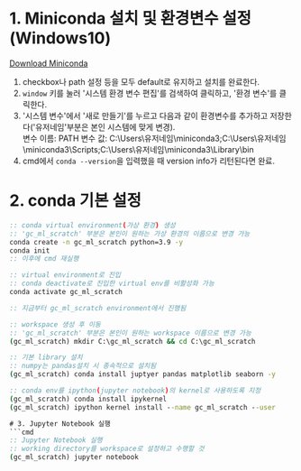 # 1. Miniconda 설치 및 환경변수 설정(Windows10)
[Download Miniconda](https://docs.anaconda.com/miniconda/)  
1. checkbox나 path 설정 등을 모두 default로 유지하고 설치를 완료한다.
2. `window` 키를 눌러 '시스템 환경 변수 편집'를 검색하여 클릭하고, '환경 변수'를 클릭한다.
3. '시스템 변수'에서 '새로 만들기'를 누르고 다음과 같이 환경변수를 추가하고 저장한다('유저네임'부분은 본인 시스템에 맞게 변경).  
   변수 이름: PATH
   변수 값: C:\Users\유저네임\miniconda3;C:\Users\유저네임\miniconda3\Scripts;C:\Users\유저네임\miniconda3\Library\bin
4. cmd에서 `conda --version`을 입력했을 때 version info가 리턴된다면 완료.

# 2. conda 기본 설정
```cmd
:: conda virtual environment(가상 환경) 생성
:: 'gc_ml_scratch' 부분은 본인이 원하는 가상 환경의 이름으로 변경 가능
conda create -n gc_ml_scratch python=3.9 -y
conda init
:: 이후에 cmd 재실행
```

```cmd
:: virtual environment로 진입
:: conda deactivate로 진입한 virtual env를 비활성화 가능
conda activate gc_ml_scratch

:: 지금부터 gc_ml_scratch environment에서 진행됨

:: workspace 생성 후 이동
:: 'gc_ml_scratch' 부분은 본인이 원하는 workspace 이름으로 변경 가능
(gc_ml_scratch) mkdir C:\gc_ml_scratch && cd C:\gc_ml_scratch
```

```cmd
:: 기본 library 설치
:: numpy는 pandas설치 시 종속적으로 설치됨
(gc_ml_scratch) conda install juptyer pandas matplotlib seaborn -y
```

```cmd
:: conda env를 ipython(jupyter notebook)의 kernel로 사용하도록 지정
(gc_ml_scratch) conda install ipykernel
(gc_ml_scratch) ipython kernel install --name gc_ml_scratch --user

# 3. Jupyter Notebook 실행
```cmd
:: Jupyter Notebook 실행
:: working directory를 workspace로 설정하고 수행할 것
(gc_ml_scratch) jupyter notebook
```
